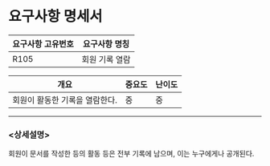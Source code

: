 요구사항 명세서
===================

|요구사항 고유번호|요구사항 명칭|
|---|---|
|R105|회원 기록 열람|    
  
|개요|중요도|난이도|
|---|---|---|
|회원이 활동한 기록을 열람한다.|중|중|

---
### <상세설명>  
회원이 문서를 작성한 등의 활동 등은 전부 기록에 남으며, 이는 누구에게나 공개된다.